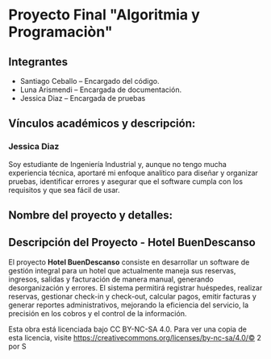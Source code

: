 # Proyecto Final "Algoritmia y Programaciòn"
## Integrantes
- Santiago Ceballo – Encargado del código.
- Luna Arismendi – Encargada de documentación.
- Jessica Diaz – Encargada de pruebas
## Vínculos académicos y descripción:
### Jessica Diaz
Soy estudiante de Ingeniería Industrial y, aunque no tengo mucha experiencia técnica, aportaré mi enfoque analítico para diseñar y organizar pruebas, identificar errores y asegurar que el software cumpla con los requisitos y que sea fácil de usar.
## Nombre del proyecto y detalles: 
## Descripción del Proyecto - Hotel BuenDescanso
El proyecto **Hotel BuenDescanso** consiste en desarrollar un software de gestión integral para un hotel que actualmente maneja sus reservas, ingresos, salidas y facturación de manera manual, generando desorganización y errores. El sistema permitirá registrar huéspedes, realizar reservas, gestionar check-in y check-out, calcular pagos, emitir facturas y generar reportes administrativos, mejorando la eficiencia del servicio, la precisión en los cobros y el control de la información.

Esta obra está licenciada bajo CC BY-NC-SA 4.0. Para ver una copia de esta licencia, visite https://creativecommons.org/licenses/by-nc-sa/4.0/© 2 por S
